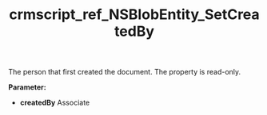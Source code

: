 ﻿---
title: crmscript_ref_NSBlobEntity_SetCreatedBy
description: NSBlobEntity.SetCreatedBy(Associate createdBy)
intellisense: NSBlobEntity.SetCreatedBy
keywords: NSBlobEntity, GetCreatedBy
so.topic: reference
---

The person that first created the document. The property is read-only.

**Parameter:** 
 - **createdBy** Associate

